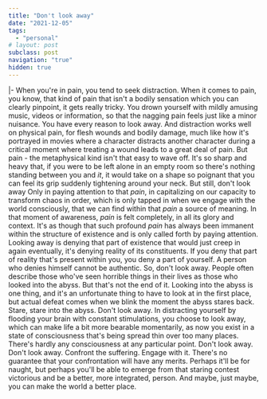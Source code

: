```yaml
---
title: "Don't look away"
date: "2021-12-05"
tags:
  - "personal"
# layout: post
subclass: post
navigation: "true"
hidden: true
---
```

|-
  When you're in pain, you tend to seek distraction.
  When it comes to pain, you know, that kind of pain that isn't a bodily sensation which you can clearly pinpoint, it gets really tricky. You drown yourself with mildly amusing music, videos or information, so that the nagging pain feels just like a minor nuisance. You have every reason to look away.
  And distraction works well on physical pain, for flesh wounds and bodily damage, much like how it's portrayed in movies where a character distracts another character during a critical moment where treating a wound leads to a great deal of pain.
  But pain - the metaphysical kind isn't that easy to wave off. It's so sharp and heavy that, if you were to be left alone in an empty room so there's nothing standing between you and _it_, it would take on a shape so poignant that you can feel its grip suddenly tightening around your neck. But still, don't look away
  Only in paying attention to that _pain_, in capitalizing on our capacity to transform chaos in order, which is only tapped in when we engage with the world consciously, that we can find within that _pain_ a source of meaning.
  In that moment of awareness, _pain_ is felt completely, in all its glory and context. It's as though that such profound _pain_ has always been immanent within the structure of existence and is only called forth by paying attention. Looking away is denying that part of existence that would just creep in again eventually, it's denying reality of its constituents. If you deny that part of reality that's present within you, you deny a part of yourself. A person who denies himself cannot be authentic. So, don't look away.
  People often describe those who've seen horrible things in their lives as those who looked into the abyss. But that's not the end of it. Looking into the abyss is one thing, and it's an unfortunate thing to have to look at in the first place, but actual defeat comes when we blink the moment the abyss stares back. Stare, stare into the abyss. Don't look away.
  In distracting yourself by flooding your brain with constant stimulations, you choose to look away, which can make life a bit more bearable momentarily, as now you exist in a state of consciousness that's being spread thin over too many places. There's hardly any consciousness at any particular point. Don't look away.
  Don't look away. Confront the suffering. Engage with it. There's no guarantee that your confrontation will have any merits. Perhaps it'll be for naught, but perhaps you'll be able to emerge from that staring contest victorious and be a better, more integrated, person. And maybe, just maybe, you can make the world a better place.
